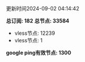 更新时间2024-09-02 04:14:42

**总订阅: 182**
**总节点: 33584**
- vless节点: 12239
- vless节点: 1

**google ping有效节点: 1300**
